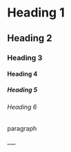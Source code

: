 <!-- Heading -->

# Heading 1

## Heading 2

### Heading 3

#### Heading 4

##### Heading 5

###### Heading 6

paragraph

<!-- Line --!>
___

